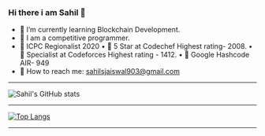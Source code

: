### Hi there i am Sahil 👋


- 🌱 I’m currently learning Blockchain Development.
- 🌱 I am a competitive programmer.
- 🌱 ICPC Regionalist 2020
• 🌱 5 Star at Codechef Highest rating- 2008.
• 🌱 Specialist at Codeforces Highest rating - 1412.
• 🌱 Google Hashcode AIR- 949
- :email: How to reach me: sahilsjaiswal903@gmail.com

---

![Sahil's GitHub stats](https://github-readme-stats.vercel.app/api?username=sahil-903&show_icons=true&theme=cobalt)


---

[![Top Langs](https://github-readme-stats.vercel.app/api/top-langs/?username=sahil-903&layout=compact)](https://github.com/sahil-903/github-readme-stats)


---

